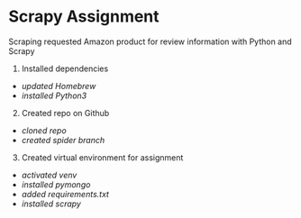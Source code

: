# Scrapy Assignment
Scraping requested Amazon product for review information with Python and Scrapy

1. Installed dependencies
* *updated Homebrew*
* *installed Python3*
2. Created repo on Github
* *cloned repo*
* *created spider branch*
3. Created virtual environment for assignment
* *activated venv*
* *installed pymongo*
* *added requirements.txt*
* *installed scrapy*
